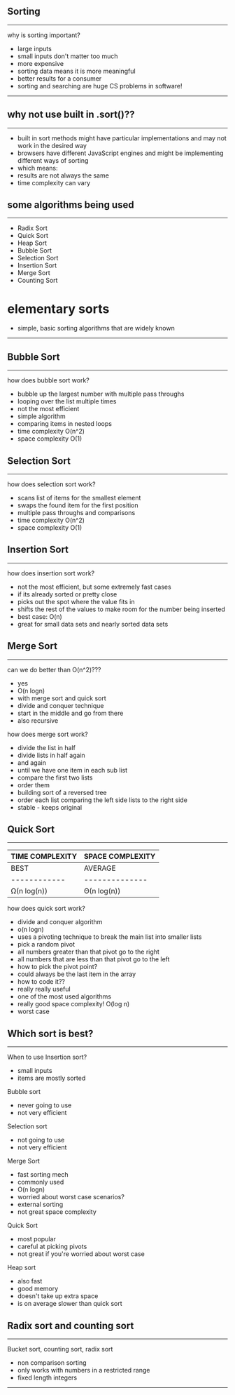 ## Sorting
---
why is sorting important?
 - large inputs
 - small inputs don't matter too much
 - more expensive
 - sorting data means it is more meaningful
 - better results for a consumer
 - sorting and searching are huge CS problems in software!

---
## why not use built in .sort()??
---
 - built in sort methods might have particular implementations and may not work in the desired way
 - browsers have different JavaScript engines and might be implementing different ways of sorting
 - which means:
  - results are not always the same
  - time complexity can vary

## some algorithms being used
---
 - Radix Sort
 - Quick Sort
 - Heap Sort
 - Bubble Sort
 - Selection Sort
 - Insertion Sort
 - Merge Sort
 - Counting Sort

# elementary sorts
 - simple, basic sorting algorithms that are widely known
---

## Bubble Sort
---
how does bubble sort work?
 - bubble up the largest number with multiple pass throughs
 - looping over the list multiple times
 - not the most efficient
 - simple algorithm
 - comparing items in nested loops
 - time complexity O(n^2)
 - space complexity O(1)

## Selection Sort
---
how does selection sort work?
 - scans list of items for the smallest element
 - swaps the found item for the first position
 - multiple pass throughs and comparisons
 - time complexity O(n^2)
 - space complexity O(1)

## Insertion Sort
---
how does insertion sort work?
 - not the most efficient, but some extremely fast cases
 - if its already sorted or pretty close
 - picks out the spot where the value fits in
 - shifts the rest of the values to make room for the number being inserted
 - best case: O(n)
 - great for small data sets and nearly sorted data sets

## Merge Sort
---
can we do better than O(n^2)???
  - yes
  - O(n logn)
  - with merge sort and quick sort
  - divide and conquer technique
  - start in the middle and go from there
  - also recursive

how does merge sort work?
 - divide the list in half
 - divide lists in half again
 - and again
 - until we have one item in each sub list
 - compare the first two lists
 - order them
 - building sort of a reversed tree
 - order each list comparing the left side lists to the right side
 - stable - keeps original

## Quick Sort
---
| TIME COMPLEXITY                    | SPACE COMPLEXITY |
|------------------------------------|------------------|
| BEST       | AVERAGE      | WORST  |                  | 
|------------|--------------|--------|------------------|
| Ω(n log(n))| Θ(n log(n))  |	O(n^2) | Θ(log(n))        |

how does quick sort work?
 - divide and conquer algorithm
 - o(n logn)
 - uses a pivoting technique to break the main list into smaller lists
 - pick a random pivot
 - all numbers greater than that pivot go to the right
 - all numbers that are less than that pivot go to the left
 - how to pick the pivot point?
 - could always be the last item in the array
 - how to code it??
 - really really useful
 - one of the most used algorithms
 - really good space complexity! O(log n)
 - worst case


## Which sort is best?
---
When to use Insertion sort?
 - small inputs
 - items are mostly sorted

Bubble sort
 - never going to use
 - not very efficient

 Selection sort
  - not going to use
  - not very efficient

Merge Sort
 - fast sorting mech
 - commonly used
 - O(n logn)
 - worried about worst case scenarios?
 - external sorting
 - not great space complexity

Quick Sort
 - most popular
 - careful at picking pivots
 - not great if you're worried about worst case

Heap sort
 - also fast
 - good memory
 - doesn't take up extra space
 - is on average slower than quick sort

## Radix sort and counting sort
---
Bucket sort, counting sort, radix sort
 - non comparison sorting
 - only works with numbers in a restricted range
 - fixed length integers
































---
